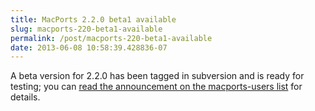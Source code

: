 ```yaml
---
title: MacPorts 2.2.0 beta1 available
slug: macports-220-beta1-available
permalink: /post/macports-220-beta1-available
date: 2013-06-08 10:58:39.428836-07
---
```


A beta version for 2.2.0 has been tagged in subversion and is ready for testing; you can [read the announcement on the macports-users list](https://lists.macosforge.org/pipermail/macports-users/2013-June/032811.html) for details.
